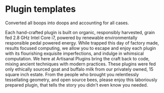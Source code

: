 # Plugin templates 

Converted all boops into doops and accounting for all cases. 

Each hand-crafted plugin is built on organic, responsibly harvested, grain fed 2.8 GHz Intel Core i7, powered by renewable environmentally responsible pedal powered energy. While trapped this day of factory made, results focused computing, we allow you to escape and enjoy each plugin with its flourishing exquisite imperfections, and indulge in whimsical computation. We here at Artisanal Plugins bring the craft back to code, mixing ancient techniques with modern practices. These plugins were fed only ethically sourced goat and buffalo milk from our privately owned, 15 square inch estate. From the people who brought you relentlessly tessellating geometry, and open source bees, please enjoy this laboriously prepared plugin, that tells the story you didn't even know you needed.  
